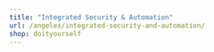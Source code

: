 ```yaml
---
title: "Integrated Security & Automation"
url: /angeles/integrated-security-and-automation/
shop: doityourself
---
```

